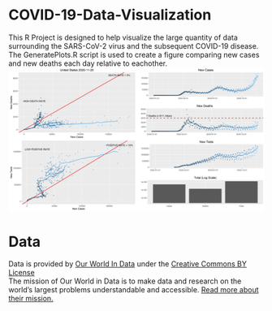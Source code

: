# COVID-19-Data-Visualization
This R Project is designed to help visualize the large quantity of data surrounding the SARS-CoV-2 virus and the subsequent COVID-19 disease.  
The GeneratePlots.R script is used to create a figure comparing new cases and new deaths each day relative to eachother.
![USA Graph](https://github.com/joey-kilgore/COVID-19-Data-Visualization/blob/master/United%20States%202020-11-20.jpg)

# Data  
Data is provided by [Our World In Data](https://github.com/owid/covid-19-data/tree/master/public/data) under the [Creative Commons BY License](https://creativecommons.org/licenses/by/4.0/)  
The mission of Our World in Data is to make data and research on the world’s largest problems understandable and accessible. [Read more about their mission.](https://ourworldindata.org/about)
